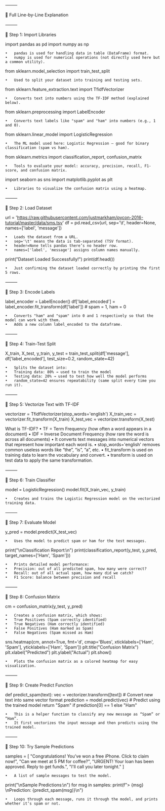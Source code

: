 ⸻

🧾 Full Line-by-Line Explanation

⸻

📌 Step 1: Import Libraries

import pandas as pd
import numpy as np

	•	pandas is used for handling data in table (DataFrame) format.
	•	numpy is used for numerical operations (not directly used here but a common utility).

from sklearn.model_selection import train_test_split

	•	Used to split your dataset into training and testing sets.

from sklearn.feature_extraction.text import TfidfVectorizer

	•	Converts text into numbers using the TF-IDF method (explained below).

from sklearn.preprocessing import LabelEncoder

	•	Converts text labels like "spam" and "ham" into numbers (e.g., 1 and 0).

from sklearn.linear_model import LogisticRegression

	•	The ML model used here: Logistic Regression — good for binary classification (spam vs ham).

from sklearn.metrics import classification_report, confusion_matrix

	•	Tools to evaluate your model: accuracy, precision, recall, F1-score, and confusion matrix.

import seaborn as sns
import matplotlib.pyplot as plt

	•	Libraries to visualize the confusion matrix using a heatmap.

⸻

📌 Step 2: Load Dataset

url = 'https://raw.githubusercontent.com/justmarkham/pycon-2016-tutorial/master/data/sms.tsv'
df = pd.read_csv(url, sep='\t', header=None, names=['label', 'message'])

	•	Loads the dataset from a URL.
	•	sep='\t' means the data is tab-separated (TSV format).
	•	header=None tells pandas there’s no header row.
	•	names=['label', 'message'] assigns column names manually.

print("Dataset Loaded Successfully!")
print(df.head())

	•	Just confirming the dataset loaded correctly by printing the first 5 rows.

⸻

📌 Step 3: Encode Labels

label_encoder = LabelEncoder()
df['label_encoded'] = label_encoder.fit_transform(df['label'])  # spam = 1, ham = 0

	•	Converts "ham" and "spam" into 0 and 1 respectively so that the model can work with them.
	•	Adds a new column label_encoded to the dataframe.

⸻

📌 Step 4: Train-Test Split

X_train, X_test, y_train, y_test = train_test_split(df['message'], df['label_encoded'], test_size=0.2, random_state=42)

	•	Splits the dataset into:
	•	Training data: 80% → used to train the model
	•	Testing data: 20% → used to test how well the model performs
	•	random_state=42 ensures repeatability (same split every time you run it).

⸻

📌 Step 5: Vectorize Text with TF-IDF

vectorizer = TfidfVectorizer(stop_words='english')
X_train_vec = vectorizer.fit_transform(X_train)
X_test_vec = vectorizer.transform(X_test)

What is TF-IDF?
	•	TF = Term Frequency (how often a word appears in a document)
	•	IDF = Inverse Document Frequency (how rare the word is across all documents)
	•	It converts text messages into numerical vectors that represent how important each word is.
	•	stop_words='english' removes common useless words like “the”, “is”, “a”, etc.
	•	fit_transform is used on training data to learn the vocabulary and convert.
	•	transform is used on test data to apply the same transformation.

⸻

📌 Step 6: Train Classifier

model = LogisticRegression()
model.fit(X_train_vec, y_train)

	•	Creates and trains the Logistic Regression model on the vectorized training data.

⸻

📌 Step 7: Evaluate Model

y_pred = model.predict(X_test_vec)

	•	Uses the model to predict spam or ham for the test messages.

print("\nClassification Report:\n")
print(classification_report(y_test, y_pred, target_names=['Ham', 'Spam']))

	•	Prints detailed model performance:
	•	Precision: out of all predicted spam, how many were correct?
	•	Recall: out of all actual spam, how many did we catch?
	•	F1 Score: balance between precision and recall

⸻

📌 Step 8: Confusion Matrix

cm = confusion_matrix(y_test, y_pred)

	•	Creates a confusion matrix, which shows:
	•	True Positives (Spam correctly identified)
	•	True Negatives (Ham correctly identified)
	•	False Positives (Ham marked as Spam)
	•	False Negatives (Spam missed as Ham)

sns.heatmap(cm, annot=True, fmt='d', cmap='Blues', xticklabels=['Ham', 'Spam'], yticklabels=['Ham', 'Spam'])
plt.title("Confusion Matrix")
plt.xlabel("Predicted")
plt.ylabel("Actual")
plt.show()

	•	Plots the confusion matrix as a colored heatmap for easy visualization.

⸻

📌 Step 9: Create Predict Function

def predict_spam(text):
    vec = vectorizer.transform([text])     # Convert new text into same vector format
    prediction = model.predict(vec)        # Predict using the trained model
    return "Spam" if prediction[0] == 1 else "Ham"

	•	This is a helper function to classify any new message as “Spam” or “Ham”.
	•	It first vectorizes the input message and then predicts using the trained model.

⸻

📌 Step 10: Try Sample Predictions

samples = [
    "Congratulations! You’ve won a free iPhone. Click to claim now!",
    "Can we meet at 5 PM for coffee?",
    "URGENT! Your loan has been approved. Reply to get funds.",
    "I'll call you later tonight."
]

	•	A list of sample messages to test the model.

print("\nSample Predictions:\n")
for msg in samples:
    print(f"> {msg} \nPrediction: {predict_spam(msg)}\n")

	•	Loops through each message, runs it through the model, and prints whether it’s spam or not.
